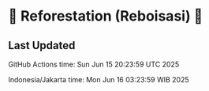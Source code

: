 
# 🌳 Reforestation (Reboisasi) 🌲

## Last Updated

GitHub Actions time: Sun Jun 15 20:23:59 UTC 2025

Indonesia/Jakarta time: Mon Jun 16 03:23:59 WIB 2025
